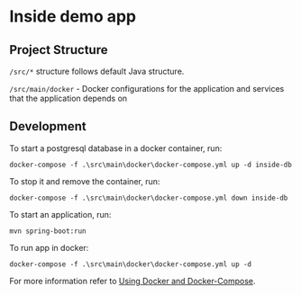 # Inside demo app

## Project Structure

`/src/*` structure follows default Java structure.

`/src/main/docker` - Docker configurations for the application and services that the application depends on

## Development

To start a postgresql database in a docker container, run:

```
docker-compose -f .\src\main\docker\docker-compose.yml up -d inside-db
```

To stop it and remove the container, run:

```
docker-compose -f .\src\main\docker\docker-compose.yml down inside-db
```

To start an application, run:

```
mvn spring-boot:run
```

To run app in docker:

```
docker-compose -f .\src\main\docker\docker-compose.yml up -d
```

For more information refer to [Using Docker and Docker-Compose](https://docs.docker.com/compose/gettingstarted/).


